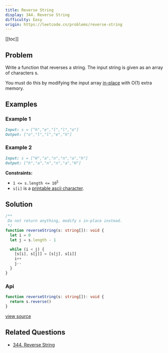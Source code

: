 ```yaml
---
title: Reverse String
display: 344. Reverse String
difficulty: Easy
origin: https://leetcode.cn/problems/reverse-string
---
```


[[toc]]

## Problem

Write a function that reverses a string. The input string is given as an array of characters s.

You must do this by modifying the input array <a href="https://en.wikipedia.org/wiki/In-place_algorithm" target="_blank">in-place</a> with O(1) extra memory.

## Examples

### Example 1

```md
Input: s = ["h","e","l","l","o"]
Output: ["o","l","l","e","h"]
```

### Example 2

```md
Input: s = ["H","a","n","n","a","h"]
Output: ["h","a","n","n","a","H"]
```

**Constraints:**

- <code>1 <= s.length <= 10<sup>5</sup></code>
- `s[i]` is a <a href="https://en.wikipedia.org/wiki/ASCII#Printable_characters" target="_blank">printable ascii character</a>.

## Solution

```ts
/**
 Do not return anything, modify s in-place instead.
 */
function reverseString(s: string[]): void {
  let i = 0
  let j = s.length - 1

  while (i < j) {
    [s[i], s[j]] = [s[j], s[i]]
    i++
    j--
  }
}
```

### Api

```ts
function reverseString(s: string[]): void {
  return s.reverse()
}
```

[view source](https://leetcode.cn/problems/reverse-string)

## Related Questions

- [344. Reverse String](/structures/string/344)
